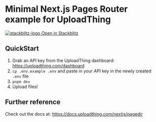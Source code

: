 # Minimal Next.js Pages Router example for UploadThing

[![stackblitz-logo](https://res.cloudinary.com/practicaldev/image/fetch/s--jByI8PG5--/c_fill,f_auto,fl_progressive,h_320,q_auto,w_320/https://dev-to-uploads.s3.amazonaws.com/uploads/organization/profile_image/5299/3d6e2f74-98b6-437d-99d9-8222bb7ffad9.png) Open in Stackblitz](https://stackblitz.com/github/pingdotgg/uploadthing/tree/main/examples/minimal-pagedir)

## QuickStart

1. Grab an API key from the UploadThing dashboard:
   https://uploadthing.com/dashboard
2. `cp .env.example .env` and paste in your API key in the newly created `.env`
   file
3. `pnpm dev`
4. Upload files!

## Further reference

Check out the docs at: https://docs.uploadthing.com/nextjs/pagedir
